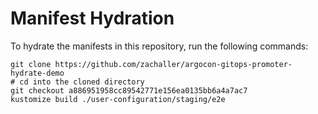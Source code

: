# Manifest Hydration

To hydrate the manifests in this repository, run the following commands:

```shell
git clone https://github.com/zachaller/argocon-gitops-promoter-hydrate-demo
# cd into the cloned directory
git checkout a886951958cc89542771e156ea0135bb6a4a7ac7
kustomize build ./user-configuration/staging/e2e
```
